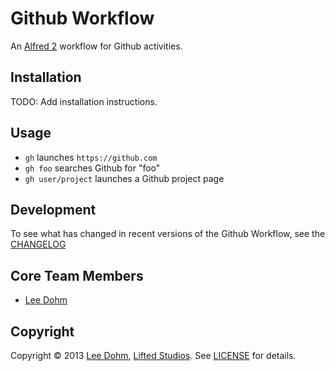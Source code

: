 # Github Workflow

An [Alfred 2](http://www.alfredapp.com) workflow for Github activities.

## Installation

TODO: Add installation instructions.

## Usage

* `gh` launches `https://github.com`
* `gh foo` searches Github for "foo"
* `gh user/project` launches a Github project page

## Development

To see what has changed in recent versions of the Github Workflow, see the [CHANGELOG](CHANGELOG.md)

## Core Team Members

* [Lee Dohm](https://github.com/lee-dohm)

## Copyright

Copyright &copy; 2013 [Lee Dohm](https://github.com/lee-dohm), [Lifted Studios](https://github.com/lifted-studios).  See [LICENSE](LICENSE.md) for details.
